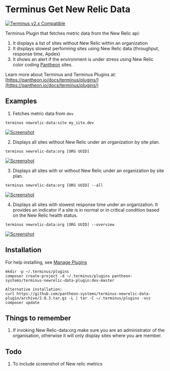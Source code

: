 # Terminus Get New Relic Data

[![Terminus v2.x Compatible](https://img.shields.io/badge/terminus-v2.x-green.svg)](https://github.com/pantheon-systems/terminus)

Terminus Plugin that fetches metric data from the New Relic api:
1. It displays a list of sites without New Relic within an organization
2. It displays slowest performing sites using New Relic data (throughput, response time, Apdex)
3. It shows an alert if the environment is under stress using New Relic color coding
 [Pantheon](https://www.pantheon.io) sites.

Learn more about Terminus and Terminus Plugins at:
[https://pantheon.io/docs/terminus/plugins/](https://pantheon.io/docs/terminus/plugins/)



## Examples

1. Fetches metric data from `dev`
```
terminus newrelic-data:site my_site.dev
```
[![Screenshot](http://dev-wpmanila.pantheonsite.io/wp-content/uploads/nr-site1.png)](https://github.com/pantheon-systems/terminus)

2. Displays all sites without New Relic under an organization by site plan.
```
terminus newrelic-data:org [ORG UUID]
```
[![Screenshot](http://dev-wpmanila.pantheonsite.io/wp-content/uploads/nr-org3.png)](https://github.com/pantheon-systems/terminus)

3. Displays all sites with or without New Relic under an organization by site plan.
```
terminus newrelic-data:org [ORG UUID] --all
```
[![Screenshot](http://dev-wpmanila.pantheonsite.io/wp-content/uploads/nr-org1.png)](https://github.com/pantheon-systems/terminus)

4. Displays all sites with slowest response time  under an organization. It provides an indicator if a site is in normal or in critical condition based on the New Relic health status.
```
terminus newrelic-data:org [ORG UUID] --overview
```
[![Screenshot](http://dev-wpmanila.pantheonsite.io/wp-content/uploads/nr-org2.png)](https://github.com/pantheon-systems/terminus)

## Installation
For help installing, see [Manage Plugins](https://pantheon.io/docs/terminus/plugins/)
```
mkdir -p ~/.terminus/plugins
composer create-project -d ~/.terminus/plugins pantheon-systems/terminus-newrelic-data-plugin:dev-master

Alternative installation:
curl https://github.com/pantheon-systems/terminus-newrelic-data-plugin/archive/2.0.3.tar.gz -L | tar -C ~/.terminus/plugins -xvz
composer update
```
## Things to remember
1. If invoking New Relic-data:org make sure you are an administrator of the organisation, otherwise it will only display sites where you are member. 

## Todo
1. To include screenshot of New relic metrics 

